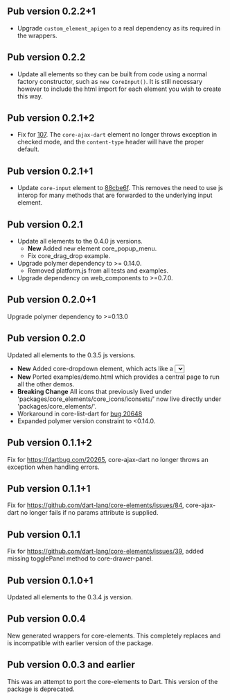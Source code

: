 ## Pub version 0.2.2+1

  * Upgrade `custom_element_apigen` to a real dependency as its required in the
  wrappers.
  
## Pub version 0.2.2

  * Update all elements so they can be built from code using a normal factory
    constructor, such as `new CoreInput()`. It is still necessary however to
    include the html import for each element you wish to create this way.

## Pub version 0.2.1+2

  * Fix for [107](https://github.com/dart-lang/core-elements/issues/107).
    The `core-ajax-dart` element no longer throws exception in checked mode, and
    the `content-type` header will have the proper default.

## Pub version 0.2.1+1

  * Update `core-input` element to
    [88cbe6f](https://github.com/Polymer/core-input/commit/88cbe6f). This
    removes the need to use js interop for many methods that are forwarded to
    the underlying input element.

## Pub version 0.2.1

  * Update all elements to the 0.4.0 js versions.
    * **New** Added new element core_popup_menu.
    * Fix core_drag_drop example.
  * Upgrade polymer dependency to >= 0.14.0.
    * Removed platform.js from all tests and examples.
  * Upgrade dependency on web_components to >=0.7.0.

## Pub version 0.2.0+1

Upgrade polymer dependency to >=0.13.0

## Pub version 0.2.0

Updated all elements to the 0.3.5 js versions.

  * **New** Added core-dropdown element, which acts like a <select> tag.
  * **New** Ported examples/demo.html which provides a central page to run all
    the other demos.
  * **Breaking Change** All icons that previously lived under 
    'packages/core_elements/core_icons/iconsets/' now live directly under
    'packages/core_elements/'.
  * Workaround in core-list-dart for [bug
20648](https://code.google.com/p/dart/issues/detail?id=20648)
  * Expanded polymer version constraint to <0.14.0.

## Pub version 0.1.1+2

Fix for https://dartbug.com/20265, core-ajax-dart no longer throws an exception
when handling errors.

## Pub version 0.1.1+1

Fix for https://github.com/dart-lang/core-elements/issues/84, core-ajax-dart no
longer fails if no params attribute is supplied.

## Pub version 0.1.1

Fix for https://github.com/dart-lang/core-elements/issues/39, added missing
togglePanel method to core-drawer-panel.

## Pub version 0.1.0+1

Updated all elements to the 0.3.4 js version.

## Pub version 0.0.4

New generated wrappers for core-elements. This completely replaces and is
incompatible with earlier version of the package.

## Pub version 0.0.3 and earlier

This was an attempt to port the core-elements to Dart. This version of the
package is deprecated.

